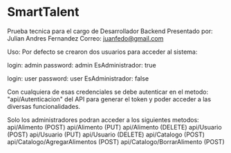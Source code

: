 # SmartTalent

Prueba tecnica para el cargo de Desarrollador Backend
Presentado por: Julian Andres Fernandez
Correo: juanfedo@gmail.com

Uso: Por defecto se crearon dos usuarios para acceder al sistema:

login: admin
password: admin
EsAdministrador: true

login: user
password: user
EsAdministrador: false

Con cualquiera de esas credenciales se debe autenticar en el metodo: "api/Autenticacion" del API para generar el token y poder acceder a las diversas funcionalidades.

Solo los administradores podran acceder a los siguientes metodos:
	api/Alimento (POST)
	api/Alimento (PUT)
	api/Alimento (DELETE)
	api/Usuario (POST)
	api/Usuario (PUT)
	api/Usuario (DELETE)
	api/Catalogo (POST)
	api/Catalogo/AgregarAlimentos (POST)
	api/Catalogo/BorrarAlimento (POST)
